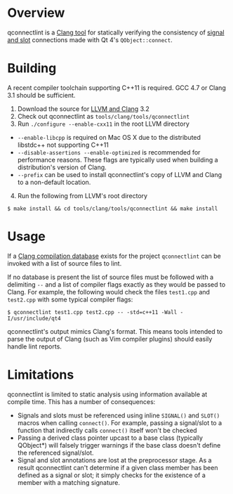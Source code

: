 # Overview
qconnectlint is a [Clang tool](http://clang.llvm.org/docs/ClangTools.html) for statically verifying the consistency of [signal and slot](http://doc-snapshot.qt-project.org/4.8/signalsandslots.html) connections made with Qt 4's `QObject::connect`.

# Building
A recent compiler toolchain supporting C++11 is required. GCC 4.7 or Clang 3.1 should be sufficient. 

1. Download the source for [LLVM and Clang](http://clang.llvm.org/get_started.html) 3.2
2. Check out qconnectlint as `tools/clang/tools/qconnectlint`
3. Run `./configure --enable-cxx11` in the root LLVM directory
 * `--enable-libcpp` is required on Mac OS X due to the distributed libstdc++ not supporting C++11
 * `--disable-assertions --enable-optimized` is recommended for performance reasons. These flags are typically used when building a distribution's version of Clang.
 * `--prefix` can be used to install qconnectlint's copy of LLVM and Clang to a non-default location. 
4. Run the following from LLVM's root directory

 ```console
$ make install && cd tools/clang/tools/qconnectlint && make install
 ```

# Usage
If a [Clang compilation database](http://clang.llvm.org/docs/JSONCompilationDatabase.html) exists for the project `qconnectlint` can be invoked with a list of source files to lint. 

If no database is present the list of source files must be followed with a delimiting `--` and a list of compiler flags exactly as they would be passed to Clang. For example, the following would check the files `test1.cpp` and `test2.cpp` with some typical compiler flags:

```console
$ qconnectlint test1.cpp test2.cpp -- -std=c++11 -Wall -I/usr/include/qt4
```

qconnectlint's output mimics Clang's format. This means tools intended to parse the output of Clang (such as Vim compiler plugins) should easily handle lint reports.

# Limitations
qconnectlint is limited to static analysis using information available at compile time. This has a number of consequences:

* Signals and slots must be referenced using inline `SIGNAL()` and `SLOT()` macros when calling `connect()`. For example, passing a signal/slot to a function that indirectly calls `connect()` itself won't be checked
* Passing a derived class pointer upcast to a base class (typically QObject*) will falsely trigger warnings if the base class doesn't define the referenced signal/slot.
* Signal and slot annotations are lost at the preprocessor stage. As a result qconnectlint can't determine if a given class member has been defined as a signal or slot; it simply checks for the existence of a member with a matching signature.

